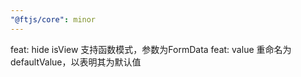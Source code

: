 ```yaml
---
"@ftjs/core": minor
---
```


feat: hide isView 支持函数模式，参数为FormData
feat: value 重命名为 defaultValue，以表明其为默认值
